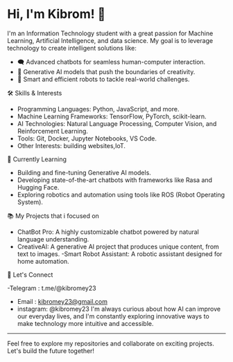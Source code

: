 # Hi, I'm Kibrom! 👋
I'm an Information Technology student with a great passion for Machine Learning, Artificial Intelligence, and data science.
My goal is to leverage technology to create intelligent solutions like:
- 🗨️ Advanced chatbots for seamless human-computer interaction.
- 🎨 Generative AI models that push the boundaries of creativity.
- 🤖 Smart and efficient robots to tackle real-world challenges.

🛠️ Skills & Interests
- Programming Languages: Python, JavaScript, and more.
- Machine Learning Frameworks: TensorFlow, PyTorch, scikit-learn.
- AI Technologies: Natural Language Processing, Computer Vision, and Reinforcement Learning.
- Tools: Git, Docker, Jupyter Notebooks, VS Code.
- Other Interests: building websites,IoT.

🌱 Currently Learning
- Building and fine-tuning Generative AI models.
- Developing state-of-the-art chatbots with frameworks like Rasa and Hugging Face.
- Exploring robotics and automation using tools like ROS (Robot Operating System).

📚 My Projects that i focused on
- ChatBot Pro: A highly customizable chatbot powered by natural language understanding.
- CreativeAI: A generative AI project that produces unique content, from text to images.
-Smart Robot Assistant: A robotic assistant designed for home automation.


 🤝 Let's Connect

-Telegram : t.me/@kibromey23
- Email : kibromey23@gmail.com
- instagram: @kibromey23
I'm always curious about how AI can improve our everyday lives, and I'm constantly exploring innovative ways to make technology more intuitive and accessible.

---
Feel free to explore my repositories and collaborate on exciting projects. Let's build the future together!

